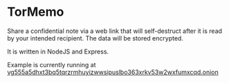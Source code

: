 # TorMemo
Share a confidential note via a web link that will self-destruct after it is read by your intended recipient.
The data will be stored encrypted.

It is written in NodeJS and Express.

Example is currently running at [vg555a5dhxt3bq5tqrzrmhuyizwwsipuslbo363xrkv53w2wxfumxcqd.onion](vg555a5dhxt3bq5tqrzrmhuyizwwsipuslbo363xrkv53w2wxfumxcqd.onion)
